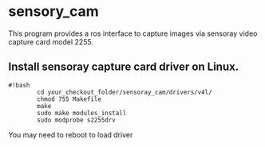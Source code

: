 # sensory_cam
This program provides a ros interface to capture images via sensoray video capture card model 2255. 

## Install sensoray capture card driver on Linux. 
```
#!bash
        cd your_checkout_folder/sensoray_cam/drivers/v4l/
        chmod 755 Makefile
        make
        sudo make modules_install
        sudo modprobe s2255drv
```
You may need to reboot to load driver